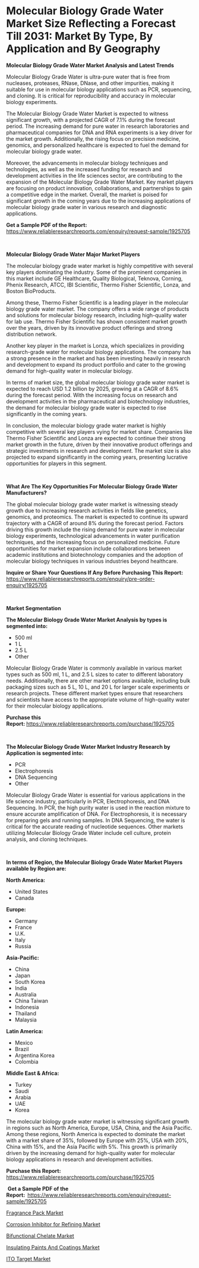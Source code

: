<p><h1>Molecular Biology Grade Water Market Size Reflecting a Forecast Till 2031: Market By Type, By Application and By Geography</h1></p><p><strong>Molecular Biology Grade Water Market Analysis and Latest Trends</strong></p>
<p><p>Molecular Biology Grade Water is ultra-pure water that is free from nucleases, proteases, RNase, DNase, and other impurities, making it suitable for use in molecular biology applications such as PCR, sequencing, and cloning. It is critical for reproducibility and accuracy in molecular biology experiments.</p><p>The Molecular Biology Grade Water Market is expected to witness significant growth, with a projected CAGR of 7.1% during the forecast period. The increasing demand for pure water in research laboratories and pharmaceutical companies for DNA and RNA experiments is a key driver for the market growth. Additionally, the rising focus on precision medicine, genomics, and personalized healthcare is expected to fuel the demand for molecular biology grade water.</p><p>Moreover, the advancements in molecular biology techniques and technologies, as well as the increased funding for research and development activities in the life sciences sector, are contributing to the expansion of the Molecular Biology Grade Water Market. Key market players are focusing on product innovation, collaborations, and partnerships to gain a competitive edge in the market. Overall, the market is poised for significant growth in the coming years due to the increasing applications of molecular biology grade water in various research and diagnostic applications.</p></p>
<p><strong>Get a Sample PDF of the Report:&nbsp;</strong> <a href="https://www.reliableresearchreports.com/enquiry/request-sample/1925705">https://www.reliableresearchreports.com/enquiry/request-sample/1925705</a></p>
<p>&nbsp;</p>
<p><strong>Molecular Biology Grade Water Major Market Players</strong></p>
<p><p>The molecular biology grade water market is highly competitive with several key players dominating the industry. Some of the prominent companies in this market include GE Healthcare, Quality Biological, Teknova, Corning, Phenix Research, ATCC, IBI Scientific, Thermo Fisher Scientific, Lonza, and Boston BioProducts.</p><p>Among these, Thermo Fisher Scientific is a leading player in the molecular biology grade water market. The company offers a wide range of products and solutions for molecular biology research, including high-quality water for lab use. Thermo Fisher Scientific has shown consistent market growth over the years, driven by its innovative product offerings and strong distribution network.</p><p>Another key player in the market is Lonza, which specializes in providing research-grade water for molecular biology applications. The company has a strong presence in the market and has been investing heavily in research and development to expand its product portfolio and cater to the growing demand for high-quality water in molecular biology.</p><p>In terms of market size, the global molecular biology grade water market is expected to reach USD 1.2 billion by 2025, growing at a CAGR of 8.6% during the forecast period. With the increasing focus on research and development activities in the pharmaceutical and biotechnology industries, the demand for molecular biology grade water is expected to rise significantly in the coming years.</p><p>In conclusion, the molecular biology grade water market is highly competitive with several key players vying for market share. Companies like Thermo Fisher Scientific and Lonza are expected to continue their strong market growth in the future, driven by their innovative product offerings and strategic investments in research and development. The market size is also projected to expand significantly in the coming years, presenting lucrative opportunities for players in this segment.</p></p>
<p>&nbsp;</p>
<p><strong>What Are The Key Opportunities For Molecular Biology Grade Water Manufacturers?</strong></p>
<p><p>The global molecular biology grade water market is witnessing steady growth due to increasing research activities in fields like genetics, genomics, and proteomics. The market is expected to continue its upward trajectory with a CAGR of around 8% during the forecast period. Factors driving this growth include the rising demand for pure water in molecular biology experiments, technological advancements in water purification techniques, and the increasing focus on personalized medicine. Future opportunities for market expansion include collaborations between academic institutions and biotechnology companies and the adoption of molecular biology techniques in various industries beyond healthcare.</p></p>
<p><strong>Inquire or Share Your Questions If Any Before Purchasing This Report:</strong> <a href="https://www.reliableresearchreports.com/enquiry/pre-order-enquiry/1925705">https://www.reliableresearchreports.com/enquiry/pre-order-enquiry/1925705</a></p>
<p>&nbsp;</p>
<p><strong>Market Segmentation</strong></p>
<p><strong>The Molecular Biology Grade Water Market Analysis by types is segmented into:</strong></p>
<p><ul><li>500 ml</li><li>1 L</li><li>2.5 L</li><li>Other</li></ul></p>
<p><p>Molecular Biology Grade Water is commonly available in various market types such as 500 ml, 1 L, and 2.5 L sizes to cater to different laboratory needs. Additionally, there are other market options available, including bulk packaging sizes such as 5 L, 10 L, and 20 L for larger scale experiments or research projects. These different market types ensure that researchers and scientists have access to the appropriate volume of high-quality water for their molecular biology applications.</p></p>
<p><strong>Purchase this Report:&nbsp;</strong><a href="https://www.reliableresearchreports.com/purchase/1925705">https://www.reliableresearchreports.com/purchase/1925705</a></p>
<p>&nbsp;</p>
<p><strong>The Molecular Biology Grade Water Market Industry Research by Application is segmented into:</strong></p>
<p><ul><li>PCR</li><li>Electrophoresis</li><li>DNA Sequencing</li><li>Other</li></ul></p>
<p><p>Molecular Biology Grade Water is essential for various applications in the life science industry, particularly in PCR, Electrophoresis, and DNA Sequencing. In PCR, the high purity water is used in the reaction mixture to ensure accurate amplification of DNA. For Electrophoresis, it is necessary for preparing gels and running samples. In DNA Sequencing, the water is critical for the accurate reading of nucleotide sequences. Other markets utilizing Molecular Biology Grade Water include cell culture, protein analysis, and cloning techniques.</p></p>
<p>&nbsp;</p>
<p><strong>In terms of Region, the Molecular Biology Grade Water Market Players available by Region are:</strong></p>
<p>
    <p> <strong> North America: </strong>
        <ul>
            <li>United States</li>
            <li>Canada</li>
        </ul>
        </p> 
    <p> <strong> Europe: </strong>
        <ul>
            <li>Germany</li>
            <li>France</li>
            <li>U.K.</li>
            <li>Italy</li>
            <li>Russia</li>
        </ul>
        </p> 
    <p> <strong> Asia-Pacific: </strong>
        <ul>
            <li>China</li>
            <li>Japan</li>
            <li>South Korea</li>
            <li>India</li>
            <li>Australia</li>
            <li>China Taiwan</li>
            <li>Indonesia</li>
            <li>Thailand</li>
            <li>Malaysia</li>
        </ul>
        </p> 
    <p> <strong> Latin America: </strong>
        <ul>
            <li>Mexico</li>
            <li>Brazil</li>
            <li>Argentina Korea</li>
            <li>Colombia</li>
        </ul>
        </p> 
    <p> <strong> Middle East & Africa: </strong>
        <ul>
            <li>Turkey</li>
            <li>Saudi</li>
            <li>Arabia</li>
            <li>UAE</li>
            <li>Korea</li>
        </ul>
    </p>
    </p>
<p><p>The molecular biology grade water market is witnessing significant growth in regions such as North America, Europe, USA, China, and the Asia Pacific. Among these regions, North America is expected to dominate the market with a market share of 35%, followed by Europe with 25%, USA with 20%, China with 15%, and the Asia Pacific with 5%. This growth is primarily driven by the increasing demand for high-quality water for molecular biology applications in research and development activities.</p></p>
<p><strong>Purchase this Report: </strong><a href="https://www.reliableresearchreports.com/purchase/1925705">https://www.reliableresearchreports.com/purchase/1925705</a></p>
<p>&nbsp;<strong>Get a Sample PDF of the Report:&nbsp;&nbsp;</strong><a href="https://www.reliableresearchreports.com/enquiry/request-sample/1925705">https://www.reliableresearchreports.com/enquiry/request-sample/1925705</a></p>
<p><strong></strong></p>
<p><p><a href="https://view.publitas.com/reportprime-1/fragrance-pack-market-insights-market-players-and-forecast-till-2031/">Fragrance Pack Market</a></p><p><a href="https://copper-carbon-84f.notion.site/Corrosion-Inhibitor-for-Refining-Market-Size-Market-Share-and-Global-Market-Analysis-Report-2024--78f015bc6c9c4075b7a652e74041863e">Corrosion Inhibitor for Refining Market</a></p><p><a href="https://circular-yam-9b9.notion.site/Bifunctional-Chelate-Market-Dynamics-2024-2031-Also-about-Its-Market-Trends-Projections-and-Oppor-a8e71652e09044b48a3d417fc77b8175">Bifunctional Chelate Market</a></p><p><a href="https://cedar-agate-3da.notion.site/Insulating-Paints-And-Coatings-Market-Challenges-Opportunities-and-Growth-Drivers-and-Major-Marke-ecdf838e8d55461d8dbdc18f542caf75">Insulating Paints And Coatings Market</a></p><p><a href="https://view.publitas.com/reportprime-1/ito-target-market-offers-provide-insightful-data-for-the-time-period-from-2024-to-2031-and-also-provide-analysis-based-on-application-type-and-region/">ITO Target Market</a></p></p>